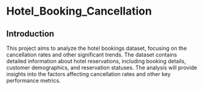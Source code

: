 # Hotel_Booking_Cancellation

## Introduction
This project aims to analyze the hotel bookings dataset, focusing on the cancellation rates and other significant trends. The dataset contains detailed information about hotel reservations, including booking details, customer demographics, and reservation statuses. The analysis will provide insights into the factors affecting cancellation rates and other key performance metrics.
